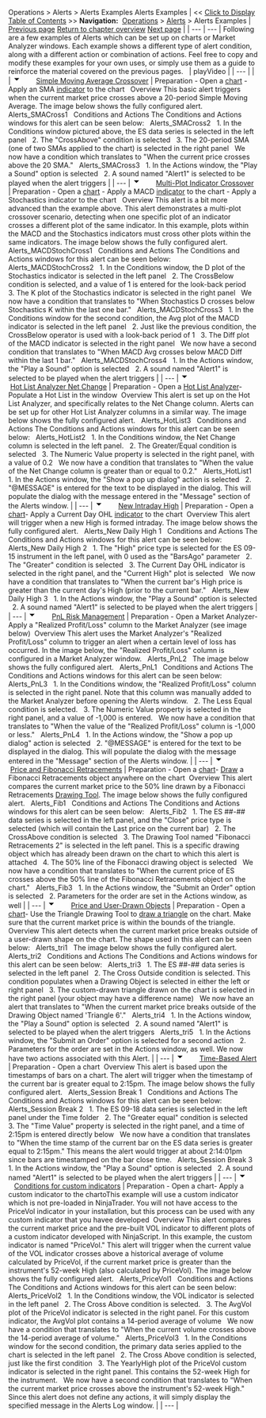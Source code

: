 ﻿
Operations \> Alerts \> Alerts Examples
Alerts Examples
| \<\< [Click to Display Table of Contents](alertsexamples.md) \>\> **Navigation:**     [Operations](operations-1.md) \> [Alerts](alerts-1.md) \> Alerts Examples | [Previous page](condition_builder-1.md) [Return to chapter overview](alerts-1.md) [Next page](alerts_log-1.md) |
| --- | --- |
Following are a few examples of Alerts which can be set up on charts or Market Analyzer windows. Each example shows a different type of alert condition, along with a different action or combination of actions. Feel free to copy and modify these examples for your own uses, or simply use them as a guide to reinforce the material covered on the previous pages.
 
| playVideo |
| --- |
|  |
![tog_minus](tog_minus-1.gif)        [Simple Moving Average Crossover](javascript:HMToggle('toggle','SimpleMovingAverageCrossover','SimpleMovingAverageCrossover_ICON'))
| Preparation - Open a [chart](creating_a_chart-1.md) - Apply an SMA [indicator](working_with_indicators-1.md) to the chart   Overview This basic alert triggers when the current market price crosses above a 20\-period Simple Moving Average. The image below shows the fully configured alert.    Alerts_SMACross1   Conditions and Actions The Conditions and Actions windows for this alert can be seen below:   Alerts_SMACross2   1\. In the Conditions window pictured above, the ES data series is selected in the left panel   2\. The "CrossAbove" condition is selected   3\. The 20\-period SMA (one of two SMAs applied to the chart) is selected in the right panel   We now have a condition which translates to "When the current price crosses above the 20 SMA."   Alerts_SMACross3   1\. In the Actions window, the "Play a Sound" option is selected   2\. A sound named "Alert1" is selected to be played when the alert triggers |
| --- |
![tog_minus](tog_minus-1.gif)        [Multi\-Plot Indicator Crossover](javascript:HMToggle('toggle','MultiPlotIndicatorCrossover','MultiPlotIndicatorCrossover_ICON'))
| Preparation - Open a [chart](creating_a_chart-1.md) - Apply a MACD [indicator](working_with_indicators-1.md) to the chart - Apply a Stochastics indicator to the chart   Overview This alert is a bit more advanced than the example above. This alert demonstrates a multi\-plot crossover scenario, detecting when one specific plot of an indicator crosses a different plot of the same indicator. In this example, plots within the MACD and the Stochastics indicators must cross other plots within the same indicators. The image below shows the fully configured alert.    Alerts_MACDStochCross1   Conditions and Actions The Conditions and Actions windows for this alert can be seen below:   Alerts_MACDStochCross2   1\. In the Conditions window, the D plot of the Stochastics indicator is selected in the left panel   2\. The CrossBelow condition is selected, and a value of 1 is entered for the look\-back period   3\. The K plot of the Stochastics indicator is selected in the right panel   We now have a condition that translates to "When Stochastics D crosses below Stochastics K within the last one bar."   Alerts_MACDStochCross3   1\. In the Conditions window for the second condition, the Avg plot of the MACD indicator is selected in the left panel   2\. Just like the previous condition, the CrossBelow operator is used with a look\-back period of 1   3\. The Diff plot of the MACD indicator is selected in the right panel   We now have a second condition that translates to "When MACD Avg crosses below MACD Diff within the last 1 bar."   Alerts_MACDStochCross4   1\. In the Actions window, the "Play a Sound" option is selected   2\. A sound named "Alert1" is selected to be played when the alert triggers |
| --- |
![tog_minus](tog_minus-1.gif)        [Hot List Analyzer Net Change](javascript:HMToggle('toggle','HotListAnalyzerNetChange','HotListAnalyzerNetChange_ICON'))
| Preparation - Open a [Hot List Analyzer](using_the_hot_list_analyzer-1.md)- Populate a Hot List in the window  Overview This alert is set up on the Hot List Analyzer, and specifically relates to the Net Change column. Alerts can be set up for other Hot List Analyzer columns in a similar way. The image below shows the fully configured alert.    Alerts_HotList3   Conditions and Actions The Conditions and Actions windows for this alert can be seen below:   Alerts_HotList2   1\. In the Conditions window, the Net Change column is selected in the left panel.   2\. The Greater/Equal condition is selected   3\. The Numeric Value property is selected in the right panel, with a value of 0\.2   We now have a condition that translates to "When the value of the Net Change column is greater than or equal to 0\.2\."   Alerts_HotList1   1\. In the Actions window, the "Show a pop up dialog" action is selected   2\. "@MESSAGE" is entered for the text to be displayed in the dialog. This will populate the dialog with the message entered in the "Message" section of the Alerts window. |
| --- |
![tog_minus](tog_minus-1.gif)        [New Intraday High](javascript:HMToggle('toggle','NewIntradayHighOrLow','NewIntradayHighOrLow_ICON'))
| Preparation - Open a [chart](creating_a_chart-1.md)- Apply a Current Day OHL [indicator](working_with_indicators-1.md) to the chart  Overview This alert will trigger when a new High is formed intraday. The image below shows the fully configured alert.    Alerts_New Daily High 1   Conditions and Actions The Conditions and Actions windows for this alert can be seen below:   Alerts_New Daily High 2   1\. The "High" price type is selected for the ES 09\-15 instrument in the left panel, with 0 used as the "BarsAgo" parameter   2\. The "Greater" condition is selected   3\. The Current Day OHL indicator is selected in the right panel, and the "Current High" plot is selected   We now have a condition that translates to "When the current bar's High price is greater than the current day's High (prior to the current bar."   Alerts_New Daily High 3   1\. In the Actions window, the "Play a Sound" option is selected   2\. A sound named "Alert1" is selected to be played when the alert triggers |
| --- |
![tog_minus](tog_minus-1.gif)        [PnL Risk Management](javascript:HMToggle('toggle','PnLRiskManagement','PnLRiskManagement_ICON'))
| Preparation - Open a Market Analyzer- Apply a "Realized Profit/Loss" column to the Market Analyzer (see image below)  Overview This alert uses the Market Analyzer's "Realized Profit/Loss" column to trigger an alert when a certain level of loss has occurred. In the image below, the "Realized Profit/Loss" column is configured in a Market Analyzer window.   Alerts_PnL2   The image below shows the fully configured alert.    Alerts_PnL1   Conditions and Actions The Conditions and Actions windows for this alert can be seen below:   Alerts_PnL3   1\. In the Conditions window, the "Realized Profit/Loss" column is selected in the right panel. Note that this column was manually added to the Market Analyzer before opening the Alerts window.   2\. The Less Equal condition is selected.   3\. The Numeric Value property is selected in the right panel, and a value of \-1,000 is entered.   We now have a condition that translates to "When the value of the "Realized Profit/Loss" column is \-1,000 or less."   Alerts_PnL4   1\. In the Actions window, the "Show a pop up dialog" action is selected   2\. "@MESSAGE" is entered for the text to be displayed in the dialog. This will populate the dialog with the message entered in the "Message" section of the Alerts window. |
| --- |
![tog_minus](tog_minus-1.gif)        [Price and Fibonacci Retracements](javascript:HMToggle('toggle','PriceAndFibonacciRetracements','PriceAndFibonacciRetracements_ICON'))
| Preparation - Open a [chart](creating_a_chart-1.md)- [Draw](working_with_drawing_tools__ob-1.md) a Fibonacci Retracements object anywhere on the chart  Overview This alert compares the current market price to the 50% line drawn by a Fibonacci Retracements [Drawing Tool](working_with_drawing_tools__ob-1.md). The image below shows the fully configured alert.    Alerts_Fib1   Conditions and Actions The Conditions and Actions windows for this alert can be seen below:   Alerts_Fib2   1\. The ES \#\#\-\#\# data series is selected in the left panel, and the "Close" price type is selected (which will contain the Last price on the current bar)   2\. The CrossAbove condition is selected   3\. The Drawing Tool named "Fibonacci Retracements 2" is selected in the left panel. This is a specific drawing object which has already been drawn on the chart to which this alert is attached   4\. The 50% line of the Fibonacci drawing object is selected   We now have a condition that translates to "When the current price of ES crosses above the 50% line of the Fibonacci Retracements object on the chart."   Alerts_Fib3   1\. In the Actions window, the "Submit an Order" option is selected   2\. Parameters for the order are set in the Actions window, as well |
| --- |
![tog_minus](tog_minus-1.gif)        [Price and User\-Drawn Objects](javascript:HMToggle('toggle','PriceAndUserDrawnObjects','PriceAndUserDrawnObjects_ICON'))
| Preparation - Open a [chart](creating_a_chart-1.md)- Use the Triangle Drawing Tool to [draw a triangle](working_with_drawing_tools__ob-1.md) on the chart. Make sure that the current market price is within the bounds of the triangle.  Overview This alert detects when the current market price breaks outside of a user\-drawn shape on the chart. The shape used in this alert can be seen below:   Alerts_tri1   The image below shows the fully configured alert.    Alerts_tri2   Conditions and Actions The Conditions and Actions windows for this alert can be seen below:   Alerts_tri3   1\. The ES \#\#\-\#\# data series is selected in the left panel   2\. The Cross Outside condition is selected. This condition populates when a Drawing Object is selected in either the left or right panel   3\. The custom\-drawn triangle drawn on the chart is selected in the right panel (your object may have a difference name)   We now have an alert that translates to "When the current market price breaks outside of the Drawing Object named 'Triangle 6'."   Alerts_tri4   1\. In the Actions window, the "Play a Sound" option is selected   2\. A sound named "Alert1" is selected to be played when the alert triggers   Alerts_tri5   1\. In the Actions window, the "Submit an Order" option is selected for a second action   2\. Parameters for the order are set in the Actions window, as well. We now have two actions associated with this Alert. |
| --- |
![tog_minus](tog_minus-1.gif)        [Time\-Based Alert](javascript:HMToggle('toggle','TimeBasedAlert','TimeBasedAlert_ICON'))
| Preparation - Open a chart  Overview This alert is based upon the timestamps of bars on a chart. The alert will trigger when the timestamp of the current bar is greater equal to 2:15pm. The image below shows the fully configured alert.    Alerts_Session Break 1   Conditions and Actions The Conditions and Actions windows for this alert can be seen below:   Alerts_Session Break 2   1\. The ES 09\-18 data series is selected in the left panel under the Time folder   2\. The "Greater equal" condition is selected   3\. The "Time Value" property is selected in the right panel, and a time of 2:15pm is entered directly below   We now have a condition that translates to "When the time stamp of the current bar on the ES data series is greater equal to 2:15pm." This means the alert would trigger at about 2:14:01pm since bars are timestamped on the bar close time.   Alerts_Session Break 3   1\. In the Actions window, the "Play a Sound" option is selected   2\. A sound named "Alert1" is selected to be played when the alert triggers |
| --- |
![tog_minus](tog_minus-1.gif)        [Conditions for custom indicators](javascript:HMToggle('toggle','ConditionsForCustomIndicators','ConditionsForCustomIndicators_ICON'))
| Preparation - Open a chart- Apply a custom indicator to the chartoThis example will use a custom indicator which is not pre\-loaded in NinjaTrader. You will not have access to the PriceVol indicator in your installation, but this process can be used with any custom indicator that you havee developed  Overview This alert compares the current market price and the pre\-built VOL indicator to different plots of a custom indicator developed with NinjaScript. In this example, the custom indicator is named "PriceVol." This alert will trigger when the current value of the VOL indicator crosses above a historical average of volume calculated by PriceVol, if the current market price is greater than the instrument's 52\-week High (also calculated by PriceVol). The image below shows the fully configured alert.    Alerts_PriceVol1   Conditions and Actions The Conditions and Actions windows for this alert can be seen below:   Alerts_PriceVol2   1\. In the Conditions window, the VOL indicator is selected in the left panel   2\. The Cross Above condition is selected.   3\. The AvgVol plot of the PriceVol indicator is selected in the right panel. For this custom indicator, the AvgVol plot contains a 14\-period average of volume   We now have a condition that translates to "When the current volume crosses above the 14\-period average of volume."   Alerts_PriceVol3   1\. In the Conditions window for the second condition, the primary data series applied to the chart is selected in the left panel   2\. The Cross Above condition is selected, just like the first condition   3\. The YearlyHigh plot of the PriceVol custom indicator is selected in the right panel. This contains the 52\-week High for the instrument.   We now have a second condition that translates to "When the current market price crosses above the instrument's 52\-week High."   Since this alert does not define any actions, it will simply display the specified message in the Alerts Log window. |
| --- |
